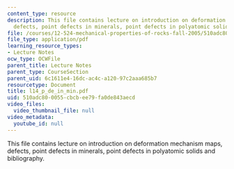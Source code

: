 ```yaml
---
content_type: resource
description: This file contains lecture on introduction on deformation mechanism maps,
  defects, point defects in minerals, point defects in polyatomic solids and bibliography.
file: /courses/12-524-mechanical-properties-of-rocks-fall-2005/510adc800055cbcbee79fa0de843aecd_l14_p_de_in_min.pdf
file_type: application/pdf
learning_resource_types:
- Lecture Notes
ocw_type: OCWFile
parent_title: Lecture Notes
parent_type: CourseSection
parent_uid: 6c1611e4-16dc-ac4c-a120-97c2aaa685b7
resourcetype: Document
title: l14_p_de_in_min.pdf
uid: 510adc80-0055-cbcb-ee79-fa0de843aecd
video_files:
  video_thumbnail_file: null
video_metadata:
  youtube_id: null
---
```

This file contains lecture on introduction on deformation mechanism maps, defects, point defects in minerals, point defects in polyatomic solids and bibliography.

